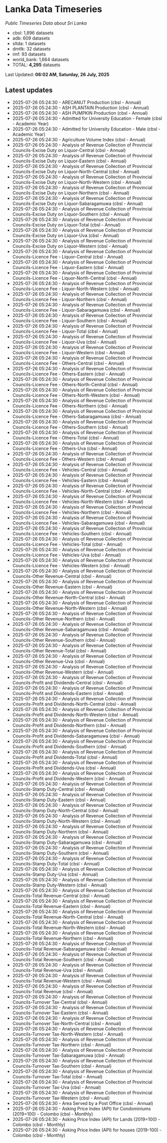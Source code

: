 # Lanka Data Timeseries
*Public Timeseries Data about Sri Lanka*

* cbsl: 1,896 datasets
* adb: 609 datasets
* sltda: 1 datasets
* dmtlk: 32 datasets
* imf: 93 datasets
* world_bank: 1,664 datasets
* TOTAL: **4,295** datasets

Last Updated: **06:02 AM, Saturday, 26 July, 2025**

## Latest updates

* 2025-07-26 05:24:30 - ARECANUT Production (cbsl - Annual)
* 2025-07-26 05:24:30 - ASH PLANTAIN Production (cbsl - Annual)
* 2025-07-26 05:24:30 - ASH PUMPKIN Production (cbsl - Annual)
* 2025-07-26 05:24:30 - Admitted for University Education - Female (cbsl - Academic Year)
* 2025-07-26 05:24:30 - Admitted for University Education - Male (cbsl - Academic Year)
* 2025-07-26 05:24:30 - Agriculture Volume Index (cbsl - Annual)
* 2025-07-26 05:24:30 - Analysis of Revenue Collection of Provincial Councils-Excise Duty on Liquor-Central (cbsl - Annual)
* 2025-07-26 05:24:30 - Analysis of Revenue Collection of Provincial Councils-Excise Duty on Liquor-Eastern (cbsl - Annual)
* 2025-07-26 05:24:30 - Analysis of Revenue Collection of Provincial Councils-Excise Duty on Liquor-North-Central (cbsl - Annual)
* 2025-07-26 05:24:30 - Analysis of Revenue Collection of Provincial Councils-Excise Duty on Liquor-North-Western (cbsl - Annual)
* 2025-07-26 05:24:30 - Analysis of Revenue Collection of Provincial Councils-Excise Duty on Liquor-Northern (cbsl - Annual)
* 2025-07-26 05:24:30 - Analysis of Revenue Collection of Provincial Councils-Excise Duty on Liquor-Sabaragamuwa (cbsl - Annual)
* 2025-07-26 05:24:30 - Analysis of Revenue Collection of Provincial Councils-Excise Duty on Liquor-Southern (cbsl - Annual)
* 2025-07-26 05:24:30 - Analysis of Revenue Collection of Provincial Councils-Excise Duty on Liquor-Total (cbsl - Annual)
* 2025-07-26 05:24:30 - Analysis of Revenue Collection of Provincial Councils-Excise Duty on Liquor-Uva (cbsl - Annual)
* 2025-07-26 05:24:30 - Analysis of Revenue Collection of Provincial Councils-Excise Duty on Liquor-Western (cbsl - Annual)
* 2025-07-26 05:24:30 - Analysis of Revenue Collection of Provincial Councils-Licence Fee - Liquor-Central (cbsl - Annual)
* 2025-07-26 05:24:30 - Analysis of Revenue Collection of Provincial Councils-Licence Fee - Liquor-Eastern (cbsl - Annual)
* 2025-07-26 05:24:30 - Analysis of Revenue Collection of Provincial Councils-Licence Fee - Liquor-North-Central (cbsl - Annual)
* 2025-07-26 05:24:30 - Analysis of Revenue Collection of Provincial Councils-Licence Fee - Liquor-North-Western (cbsl - Annual)
* 2025-07-26 05:24:30 - Analysis of Revenue Collection of Provincial Councils-Licence Fee - Liquor-Northern (cbsl - Annual)
* 2025-07-26 05:24:30 - Analysis of Revenue Collection of Provincial Councils-Licence Fee - Liquor-Sabaragamuwa (cbsl - Annual)
* 2025-07-26 05:24:30 - Analysis of Revenue Collection of Provincial Councils-Licence Fee - Liquor-Southern (cbsl - Annual)
* 2025-07-26 05:24:30 - Analysis of Revenue Collection of Provincial Councils-Licence Fee - Liquor-Total (cbsl - Annual)
* 2025-07-26 05:24:30 - Analysis of Revenue Collection of Provincial Councils-Licence Fee - Liquor-Uva (cbsl - Annual)
* 2025-07-26 05:24:30 - Analysis of Revenue Collection of Provincial Councils-Licence Fee - Liquor-Western (cbsl - Annual)
* 2025-07-26 05:24:30 - Analysis of Revenue Collection of Provincial Councils-Licence Fee - Others-Central (cbsl - Annual)
* 2025-07-26 05:24:30 - Analysis of Revenue Collection of Provincial Councils-Licence Fee - Others-Eastern (cbsl - Annual)
* 2025-07-26 05:24:30 - Analysis of Revenue Collection of Provincial Councils-Licence Fee - Others-North-Central (cbsl - Annual)
* 2025-07-26 05:24:30 - Analysis of Revenue Collection of Provincial Councils-Licence Fee - Others-North-Western (cbsl - Annual)
* 2025-07-26 05:24:30 - Analysis of Revenue Collection of Provincial Councils-Licence Fee - Others-Northern (cbsl - Annual)
* 2025-07-26 05:24:30 - Analysis of Revenue Collection of Provincial Councils-Licence Fee - Others-Sabaragamuwa (cbsl - Annual)
* 2025-07-26 05:24:30 - Analysis of Revenue Collection of Provincial Councils-Licence Fee - Others-Southern (cbsl - Annual)
* 2025-07-26 05:24:30 - Analysis of Revenue Collection of Provincial Councils-Licence Fee - Others-Total (cbsl - Annual)
* 2025-07-26 05:24:30 - Analysis of Revenue Collection of Provincial Councils-Licence Fee - Others-Uva (cbsl - Annual)
* 2025-07-26 05:24:30 - Analysis of Revenue Collection of Provincial Councils-Licence Fee - Others-Western (cbsl - Annual)
* 2025-07-26 05:24:30 - Analysis of Revenue Collection of Provincial Councils-Licence Fee - Vehicles-Central (cbsl - Annual)
* 2025-07-26 05:24:30 - Analysis of Revenue Collection of Provincial Councils-Licence Fee - Vehicles-Eastern (cbsl - Annual)
* 2025-07-26 05:24:30 - Analysis of Revenue Collection of Provincial Councils-Licence Fee - Vehicles-North-Central (cbsl - Annual)
* 2025-07-26 05:24:30 - Analysis of Revenue Collection of Provincial Councils-Licence Fee - Vehicles-North-Western (cbsl - Annual)
* 2025-07-26 05:24:30 - Analysis of Revenue Collection of Provincial Councils-Licence Fee - Vehicles-Northern (cbsl - Annual)
* 2025-07-26 05:24:30 - Analysis of Revenue Collection of Provincial Councils-Licence Fee - Vehicles-Sabaragamuwa (cbsl - Annual)
* 2025-07-26 05:24:30 - Analysis of Revenue Collection of Provincial Councils-Licence Fee - Vehicles-Southern (cbsl - Annual)
* 2025-07-26 05:24:30 - Analysis of Revenue Collection of Provincial Councils-Licence Fee - Vehicles-Total (cbsl - Annual)
* 2025-07-26 05:24:30 - Analysis of Revenue Collection of Provincial Councils-Licence Fee - Vehicles-Uva (cbsl - Annual)
* 2025-07-26 05:24:30 - Analysis of Revenue Collection of Provincial Councils-Licence Fee - Vehicles-Western (cbsl - Annual)
* 2025-07-26 05:24:30 - Analysis of Revenue Collection of Provincial Councils-Other Revenue-Central (cbsl - Annual)
* 2025-07-26 05:24:30 - Analysis of Revenue Collection of Provincial Councils-Other Revenue-Eastern (cbsl - Annual)
* 2025-07-26 05:24:30 - Analysis of Revenue Collection of Provincial Councils-Other Revenue-North-Central (cbsl - Annual)
* 2025-07-26 05:24:30 - Analysis of Revenue Collection of Provincial Councils-Other Revenue-North-Western (cbsl - Annual)
* 2025-07-26 05:24:30 - Analysis of Revenue Collection of Provincial Councils-Other Revenue-Northern (cbsl - Annual)
* 2025-07-26 05:24:30 - Analysis of Revenue Collection of Provincial Councils-Other Revenue-Sabaragamuwa (cbsl - Annual)
* 2025-07-26 05:24:30 - Analysis of Revenue Collection of Provincial Councils-Other Revenue-Southern (cbsl - Annual)
* 2025-07-26 05:24:30 - Analysis of Revenue Collection of Provincial Councils-Other Revenue-Total (cbsl - Annual)
* 2025-07-26 05:24:30 - Analysis of Revenue Collection of Provincial Councils-Other Revenue-Uva (cbsl - Annual)
* 2025-07-26 05:24:30 - Analysis of Revenue Collection of Provincial Councils-Other Revenue-Western (cbsl - Annual)
* 2025-07-26 05:24:30 - Analysis of Revenue Collection of Provincial Councils-Profit and Dividends-Central (cbsl - Annual)
* 2025-07-26 05:24:30 - Analysis of Revenue Collection of Provincial Councils-Profit and Dividends-Eastern (cbsl - Annual)
* 2025-07-26 05:24:30 - Analysis of Revenue Collection of Provincial Councils-Profit and Dividends-North-Central (cbsl - Annual)
* 2025-07-26 05:24:30 - Analysis of Revenue Collection of Provincial Councils-Profit and Dividends-North-Western (cbsl - Annual)
* 2025-07-26 05:24:30 - Analysis of Revenue Collection of Provincial Councils-Profit and Dividends-Northern (cbsl - Annual)
* 2025-07-26 05:24:30 - Analysis of Revenue Collection of Provincial Councils-Profit and Dividends-Sabaragamuwa (cbsl - Annual)
* 2025-07-26 05:24:30 - Analysis of Revenue Collection of Provincial Councils-Profit and Dividends-Southern (cbsl - Annual)
* 2025-07-26 05:24:30 - Analysis of Revenue Collection of Provincial Councils-Profit and Dividends-Total (cbsl - Annual)
* 2025-07-26 05:24:30 - Analysis of Revenue Collection of Provincial Councils-Profit and Dividends-Uva (cbsl - Annual)
* 2025-07-26 05:24:30 - Analysis of Revenue Collection of Provincial Councils-Profit and Dividends-Western (cbsl - Annual)
* 2025-07-26 05:24:30 - Analysis of Revenue Collection of Provincial Councils-Stamp Duty-Central (cbsl - Annual)
* 2025-07-26 05:24:30 - Analysis of Revenue Collection of Provincial Councils-Stamp Duty-Eastern (cbsl - Annual)
* 2025-07-26 05:24:30 - Analysis of Revenue Collection of Provincial Councils-Stamp Duty-North-Central (cbsl - Annual)
* 2025-07-26 05:24:30 - Analysis of Revenue Collection of Provincial Councils-Stamp Duty-North-Western (cbsl - Annual)
* 2025-07-26 05:24:30 - Analysis of Revenue Collection of Provincial Councils-Stamp Duty-Northern (cbsl - Annual)
* 2025-07-26 05:24:30 - Analysis of Revenue Collection of Provincial Councils-Stamp Duty-Sabaragamuwa (cbsl - Annual)
* 2025-07-26 05:24:30 - Analysis of Revenue Collection of Provincial Councils-Stamp Duty-Southern (cbsl - Annual)
* 2025-07-26 05:24:30 - Analysis of Revenue Collection of Provincial Councils-Stamp Duty-Total (cbsl - Annual)
* 2025-07-26 05:24:30 - Analysis of Revenue Collection of Provincial Councils-Stamp Duty-Uva (cbsl - Annual)
* 2025-07-26 05:24:30 - Analysis of Revenue Collection of Provincial Councils-Stamp Duty-Western (cbsl - Annual)
* 2025-07-26 05:24:30 - Analysis of Revenue Collection of Provincial Councils-Total Revenue-Central (cbsl - Annual)
* 2025-07-26 05:24:30 - Analysis of Revenue Collection of Provincial Councils-Total Revenue-Eastern (cbsl - Annual)
* 2025-07-26 05:24:30 - Analysis of Revenue Collection of Provincial Councils-Total Revenue-North-Central (cbsl - Annual)
* 2025-07-26 05:24:30 - Analysis of Revenue Collection of Provincial Councils-Total Revenue-North-Western (cbsl - Annual)
* 2025-07-26 05:24:30 - Analysis of Revenue Collection of Provincial Councils-Total Revenue-Northern (cbsl - Annual)
* 2025-07-26 05:24:30 - Analysis of Revenue Collection of Provincial Councils-Total Revenue-Sabaragamuwa (cbsl - Annual)
* 2025-07-26 05:24:30 - Analysis of Revenue Collection of Provincial Councils-Total Revenue-Southern (cbsl - Annual)
* 2025-07-26 05:24:30 - Analysis of Revenue Collection of Provincial Councils-Total Revenue-Uva (cbsl - Annual)
* 2025-07-26 05:24:30 - Analysis of Revenue Collection of Provincial Councils-Total Revenue-Western (cbsl - Annual)
* 2025-07-26 05:24:30 - Analysis of Revenue Collection of Provincial Councils-Total Revenue (cbsl - Annual)
* 2025-07-26 05:24:30 - Analysis of Revenue Collection of Provincial Councils-Turnover Tax-Central (cbsl - Annual)
* 2025-07-26 05:24:30 - Analysis of Revenue Collection of Provincial Councils-Turnover Tax-Eastern (cbsl - Annual)
* 2025-07-26 05:24:30 - Analysis of Revenue Collection of Provincial Councils-Turnover Tax-North-Central (cbsl - Annual)
* 2025-07-26 05:24:30 - Analysis of Revenue Collection of Provincial Councils-Turnover Tax-North-Western (cbsl - Annual)
* 2025-07-26 05:24:30 - Analysis of Revenue Collection of Provincial Councils-Turnover Tax-Northern (cbsl - Annual)
* 2025-07-26 05:24:30 - Analysis of Revenue Collection of Provincial Councils-Turnover Tax-Sabaragamuwa (cbsl - Annual)
* 2025-07-26 05:24:30 - Analysis of Revenue Collection of Provincial Councils-Turnover Tax-Southern (cbsl - Annual)
* 2025-07-26 05:24:30 - Analysis of Revenue Collection of Provincial Councils-Turnover Tax-Total (cbsl - Annual)
* 2025-07-26 05:24:30 - Analysis of Revenue Collection of Provincial Councils-Turnover Tax-Uva (cbsl - Annual)
* 2025-07-26 05:24:30 - Analysis of Revenue Collection of Provincial Councils-Turnover Tax-Western (cbsl - Annual)
* 2025-07-26 05:24:30 - Area Served by a Post Office (cbsl - Annual)
* 2025-07-26 05:24:30 - Asking Price Index (API) for Condominiums (2019=100) - Colombo (cbsl - Monthly)
* 2025-07-26 05:24:30 - Asking Price Index (API) for Lands (2019=100) - Colombo (cbsl - Monthly)
* 2025-07-26 05:24:30 - Asking Price Index (API) for houses (2019-100) - Colombo (cbsl - Monthly)